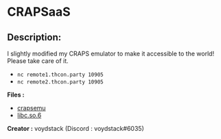 
# CRAPSaaS
## Description:
I slightly modified my CRAPS emulator to make it accessible to the world! Please take care of it.

- `nc remote1.thcon.party 10905`
- `nc remote2.thcon.party 10905`

**Files :**
- [crapsemu](https://challenges.thcon.party/pwn-voydstack-crapsaas/crapsemu)
- [libc.so.6](https://challenges.thcon.party/pwn-voydstack-crapsaas/libc.so.6)

**Creator :**
voydstack (Discord : voydstack#6035)

